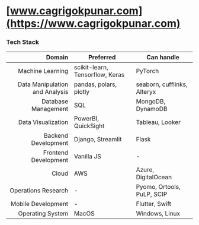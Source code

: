 # [www.cagrigokpunar.com](https://www.cagrigokpunar.com)

### Tech Stack

| Domain | Preferred | Can handle |
|---:|---|---|
| Machine Learning | scikit-learn, Tensorflow, Keras | PyTorch |
| Data Manipulation and Analysis | pandas, polars, plotly | seaborn, cufflinks, Alteryx |
| Database Management | SQL | MongoDB, DynamoDB |
| Data Visualization | PowerBI, QuickSight | Tableau, Looker |
| Backend Development | Django, Streamlit | Flask |
| Frontend Development | Vanilla JS | - |
| Cloud | AWS | Azure, DigitalOcean |
| Operations Research | - | Pyomo, Ortools, PuLP, SCIP |
| Mobile Development | - | Flutter, Swift |
| Operating System | MacOS | Windows, Linux |

<!---
<p align="left"> 
    <a href="https://www.python.org/" target="_blank" rel="noreferrer"><img src="https://raw.githubusercontent.com/danielcranney/readme-generator/main/public/icons/skills/python-colored.svg" width="36" height="36" alt="Python" /></a>
    <a href="https://pandas.pydata.org/" target="_blank" rel="noreferrer"><img src="https://upload.wikimedia.org/wikipedia/commons/2/22/Pandas_mark.svg" width="36" height="36" alt="pandas" /></a>
    <a href="https://numpy.org/" target="_blank" rel="noreferrer"><img src="https://numpy.org/images/logo.svg" width="36" height="36" alt="numpy" /></a>
    <a href="https://pola.rs/" target="_blank" rel="noreferrer"><img src="https://raw.githubusercontent.com/pola-rs/polars-static/master/logos/polars-logo-dimmed-medium.png" width="54" height="36" alt="polars" /></a>
    <a href="https://streamlit.io/" target="_blank" rel="noreferrer"><img src="https://docs.streamlit.io/logo.svg" width="36" height="36" alt="streamlit" /></a>
    <a href="https://www.tensorflow.org/" target="_blank" rel="noreferrer"><img src="https://raw.githubusercontent.com/danielcranney/readme-generator/main/public/icons/skills/tensorflow-colored.svg" width="36" height="36" alt="TensorFlow" /></a>
    <a href="https://pytorch.org/" target="_blank" rel="noreferrer"><img src="https://raw.githubusercontent.com/danielcranney/readme-generator/main/public/icons/skills/pytorch-colored.svg" width="36" height="36" alt="PyTorch" /></a>
    <a href="https://www.r-project.org/" target="_blank" rel="noreferrer"><img src="https://raw.githubusercontent.com/danielcranney/readme-generator/main/public/icons/skills/rlang-colored.svg" width="36" height="36" alt="rlang" /></a>
    <br>
    <a href="https://www.microsoft.com/en-us/power-platform/products/power-bi/" target="_blank" rel="noreferrer"><img src="https://upload.wikimedia.org/wikipedia/commons/c/cf/New_Power_BI_Logo.svg" width="36" height="36" alt="Power BI" /></a>
    <a href="https://www.tableau.com/" target="_blank" rel="noreferrer"><img src="https://cdn.worldvectorlogo.com/logos/tableau-software.svg" width="36" height="36" alt="Tableau" /></a>
    <a href="https://plotly.com/" target="_blank" rel="noreferrer"><img src="https://cdn.icon-icons.com/icons2/2699/PNG/512/plot_ly_logo_icon_168902.png" width="36" height="36" alt="plotly" /></a>
    <a href="https://leafletjs.com/" target="_blank" rel="noreferrer"><img src="https://pbs.twimg.com/profile_images/1510602617700950021/K4IoVubu_400x400.jpg" width="36" height="36" alt="leaflet" /></a>
    <br>
    <a href="https://aws.amazon.com" target="_blank" rel="noreferrer"><img src="https://raw.githubusercontent.com/danielcranney/readme-generator/main/public/icons/skills/aws-colored-dark.svg" width="36" height="36" alt="Amazon Web Services" /></a>
    <a href="https://www.docker.com/" target="_blank" rel="noreferrer"><img src="https://raw.githubusercontent.com/danielcranney/readme-generator/main/public/icons/skills/docker-colored.svg" width="36" height="36" alt="Docker" /></a>
    <br>
    <a href="https://developer.mozilla.org/en-US/docs/Web/JavaScript" target="_blank" rel="noreferrer"><img src="https://raw.githubusercontent.com/danielcranney/readme-generator/main/public/icons/skills/javascript-colored.svg" width="36" height="36" alt="JavaScript" /></a>
    <a href="https://svelte.dev/" target="_blank" rel="noreferrer"><img src="https://raw.githubusercontent.com/danielcranney/readme-generator/main/public/icons/skills/svelte-colored.svg" width="36" height="36" alt="Svelte" /></a>
    <a href="https://developer.mozilla.org/en-US/docs/Glossary/HTML5" target="_blank" rel="noreferrer"><img src="https://raw.githubusercontent.com/danielcranney/readme-generator/main/public/icons/skills/html5-colored.svg" width="36" height="36" alt="HTML5" /></a>
    <a href="https://www.w3.org/TR/CSS/#css" target="_blank" rel="noreferrer"><img src="https://raw.githubusercontent.com/danielcranney/readme-generator/main/public/icons/skills/css3-colored.svg" width="36" height="36" alt="CSS3" /></a>
    <a href="https://getbootstrap.com/" target="_blank" rel="noreferrer"><img src="https://raw.githubusercontent.com/danielcranney/readme-generator/main/public/icons/skills/bootstrap-colored.svg" width="36" height="36" alt="Bootstrap" /></a>
    <br>
    <a href="https://www.djangoproject.com/" target="_blank" rel="noreferrer"><img src="https://raw.githubusercontent.com/danielcranney/readme-generator/main/public/icons/skills/django-colored-dark.svg" width="36" height="36" alt="Django" /></a>
    <a href="https://flask.palletsprojects.com/en/2.0.x/" target="_blank" rel="noreferrer"><img src="https://raw.githubusercontent.com/danielcranney/readme-generator/main/public/icons/skills/flask-colored-dark.svg" width="36" height="36" alt="Flask" /></a>
    <br>
    <a href="https://www.mysql.com/" target="_blank" rel="noreferrer"><img src="https://raw.githubusercontent.com/danielcranney/readme-generator/main/public/icons/skills/mysql-colored.svg" width="36" height="36" alt="MySQL" /></a>
    <a href="https://www.postgresql.org/" target="_blank" rel="noreferrer"><img src="https://raw.githubusercontent.com/danielcranney/readme-generator/main/public/icons/skills/postgresql-colored.svg" width="36" height="36" alt="PostgreSQL" /></a>
    <a href="https://www.mongodb.com/" target="_blank" rel="noreferrer"><img src="https://raw.githubusercontent.com/danielcranney/readme-generator/main/public/icons/skills/mongodb-colored.svg" width="36" height="36" alt="MongoDB" /></a>
    <br>
    <a href="https://developer.apple.com/swift/" target="_blank" rel="noreferrer"><img src="https://raw.githubusercontent.com/danielcranney/readme-generator/main/public/icons/skills/swift-colored.svg" width="36" height="36" alt="Swift" /></a>
</p>
mpospirit/mpospirit is a ✨ special ✨ repository because its `README.md` (this file) appears on your GitHub profile.
You can click the Preview link to take a look at your changes.
--->
